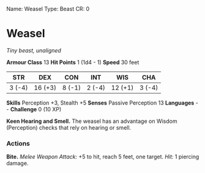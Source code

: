 Name: Weasel
Type: Beast
CR: 0

# Weasel
_Tiny beast, unaligned_

**Armour Class** 13
**Hit Points** 1 (1d4 - 1)
**Speed** 30 feet

| STR     | DEX     | CON     | INT     | WIS     | CHA     |
|---------|---------|---------|---------|---------|---------|
| 3 (-4)  | 16 (+3) | 8 (-1)  | 2 (-4)  | 12 (+1) | 3 (-4)  |

**Skills** Perception +3, Stealth +5
**Senses** Passive Perception 13
**Languages** --
**Challenge** 0 (10 XP)

**Keen Hearing and Smell.** The weasel has an advantage on Wisdom (Perception) checks that rely on hearing or smell.

### Actions
**Bite.** _Melee Weapon Attack:_ +5 to hit, reach 5 feet, one target. _Hit:_ 1 piercing damage.